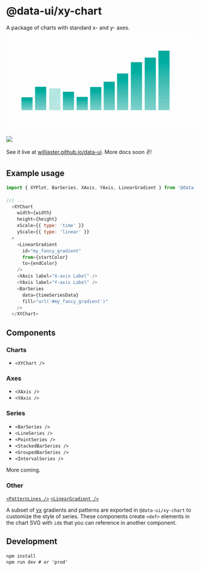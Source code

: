 # @data-ui/xy-chart
A package of charts with standard x- and y- axes.

<p align="center">
  <img width="600px" src="/assets/xy-chart.gif" />
</p>
<a title="package version" href="https://img.shields.io/npm/v/@data-ui/xy-chart.svg?style=flat-square">
  <img src="https://img.shields.io/npm/v/@data-ui/xy-chart.svg?style=flat-square" />
</a>


See it live at [williaster.github.io/data-ui](https://williaster.github.io/data-ui). More docs soon :v:!


## Example usage

```js
import { XYPlot, BarSeries, XAxis, YAxis, LinearGradient } from '@data-ui/xy-chart';

/// ...
  <XYChart
    width={width}
    height={height}
    xScale={{ type: 'time' }}
    yScale={{ type: 'linear' }}
  >
    <LinearGradient
      id="my_fancy_gradient"
      from={startColor}
      to={endColor}
    />
    <XAxis label="X-axis Label" />
    <YAxis label="Y-axis Label" />
    <BarSeries
      data={timeSeriesData}
      fill="url('#my_fancy_gradient')"
    />
  </XYChart>
```

## Components
### Charts
+ `<XYChart />`

### Axes

+ `<XAxis />`
+ `<YAxis />`

### Series

+ `<BarSeries />`
+ `<LineSeries />`
+ `<PointSeries />`
+ `<StackedBarSeries />`
+ `<GroupedBarSeries />`
+ `<IntervalSeries />`

More coming.

### Other
[`<PatternLines />`](https://github.com/hshoff/vx/blob/master/packages/vx-pattern/src/patterns/Lines.js)
[`<LinearGradient />`](https://github.com/hshoff/vx/blob/master/packages/vx-pattern/src/patterns/Lines.js)

A subset of [vx](https://github.com/hshoff/vx/blob/master/) gradients and patterns are exported in `@data-ui/xy-chart` to customize the style of series. These components create `<def>` elements in the chart SVG with `id`s that you can reference in another component.


## Development
```
npm install
npm run dev # or 'prod'
```
